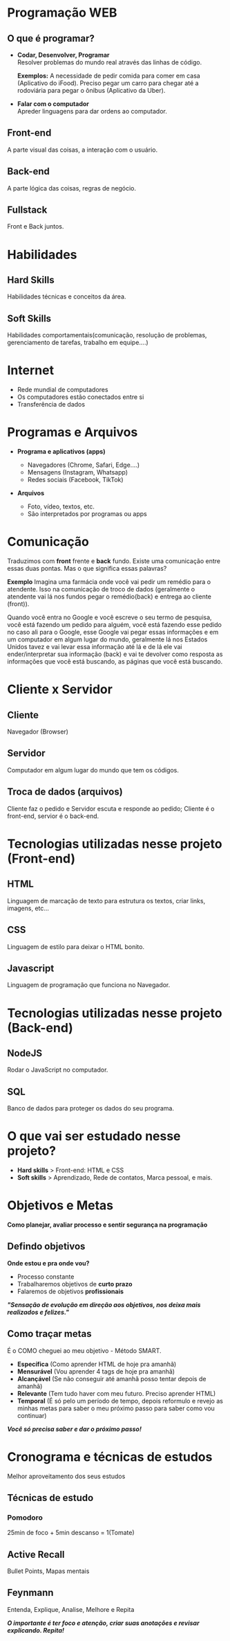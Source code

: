 # Programação WEB

## O que é programar?
* **Codar, Desenvolver, Programar**<br>
  Resolver problemas do mundo real através das linhas de código.<br><p>
  **Exemplos:** A necessidade de pedir comida para comer em casa (Aplicativo do iFood). Preciso pegar um carro para chegar até a rodoviária para pegar o ônibus (Aplicativo da Uber).

*  **Falar com o computador**<br>
   Apreder linguagens para dar ordens ao computador.

## Front-end
   A parte visual das coisas, a interação com o usuário.

## Back-end
   A parte lógica das coisas, regras de negócio.

## Fullstack
   Front e Back juntos.

# Habilidades

## Hard Skills
Habilidades técnicas e conceitos da área.

## Soft Skills
Habilidades comportamentais(comunicação, resolução de problemas, gerenciamento de tarefas, trabalho em equipe....)

# Internet

* Rede mundial de computadores
* Os computadores estão conectados entre si
* Transferência de dados

# Programas e Arquivos

* **Programa e aplicativos (apps)**<br>
  * Navegadores (Chrome, Safari, Edge....)<br>
  * Mensagens (Instagram, Whatsapp)<br>
  * Redes sociais (Facebook, TikTok)

* **Arquivos**
  * Foto, vídeo, textos, etc.
  * São interpretados por programas ou apps

# Comunicação

Traduzimos com **front** frente e **back** fundo. Existe uma comunicação entre essas duas pontas. Mas o que significa essas palavras?

**Exemplo** Imagina uma farmácia onde você vai pedir um remédio para o atendente. Isso na comunicação de troco de dados (geralmente o atendente vai lá nos fundos pegar o remédio(back) e entrega ao cliente (front)).

Quando você entra no Google e você escreve o seu termo de pesquisa, você está fazendo um pedido para alguém, você está fazendo esse pedido no caso ali para o Google, esse Google vai pegar essas informações e em um computador em algum lugar do mundo, geralmente lá nos Estados Unidos tavez e vai levar essa informação até lá e de lá ele vai ender/interpretar sua informação (back) e vai te devolver como resposta as informações que você está buscando, as páginas que você está buscando.

# Cliente x Servidor

## Cliente
Navegador (Browser)

## Servidor
Computador em algum lugar do mundo que tem os códigos.

## Troca de dados (arquivos)
Cliente faz o pedido e Servidor escuta e responde ao pedido;
Cliente é o front-end, servior é o back-end.

# Tecnologias utilizadas nesse projeto (Front-end)

## HTML 
Linguagem de marcação de texto para estrutura os textos, criar links, imagens, etc...

## CSS
Linguagem de estilo para deixar o HTML bonito.

## Javascript
Linguagem de programação que funciona no Navegador.

# Tecnologias utilizadas nesse projeto (Back-end)

## NodeJS
Rodar o JavaScript no computador.

## SQL
Banco de dados para proteger os dados do seu programa.

# O que vai ser estudado nesse projeto?
* **Hard skills** > Front-end: HTML e CSS
* **Soft skills** > Aprendizado, Rede de contatos, Marca pessoal, e mais.

# Objetivos e Metas
**Como planejar, avaliar processo e sentir segurança na programação**

## Defindo objetivos
**Onde estou e pra onde vou?**
* Processo constante
* Trabalharemos objetivos de **curto prazo**
* Falaremos de objetivos **profissionais**

***"Sensação de evolução em direção aos objetivos, **nos deixa mais realizados e felizes."*****

## Como traçar metas
É o COMO cheguei ao meu objetivo - Método SMART.
* **Específica** (Como aprender HTML de hoje pra amanhã)
* **Mensurável** (Vou aprender 4 tags de hoje pra amanhã)
* **Alcançável** (Se não conseguir até amanhã posso tentar depois de amanhã)
* **Relevante** (Tem tudo haver com meu futuro. Preciso aprender HTML)
* **Temporal** (É só pelo um período de tempo, depois reformulo e revejo as minhas metas para saber o meu próximo passo para saber como vou continuar)

*****Você só precisa saber e dar o próximo passo!*****

# Cronograma e técnicas de estudos
Melhor aproveitamento dos seus estudos

## Técnicas de estudo

### Pomodoro
25min de foco + 5min descanso = 1(Tomate)

## Active Recall
Bullet Points, Mapas mentais

## Feynmann
Entenda, Explique, Analise, Melhore e Repita

*****O importante é ter foco e atenção, criar suas anotações e revisar explicando. Repita!*****